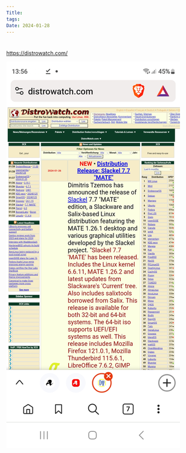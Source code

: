 ```yaml
---
Title: 
tags: 
Date: 2024-01-28
---
```


# 
https://distrowatch.com/

![](../_asset/Screenshot_20240128_135652_Brave.jpg)